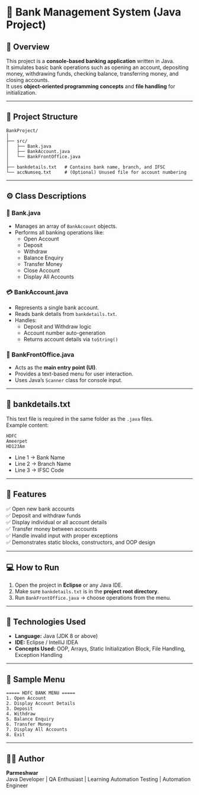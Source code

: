 # 🏦 Bank Management System (Java Project)

## 📘 Overview
This project is a **console-based banking application** written in Java.  
It simulates basic bank operations such as opening an account, depositing money, withdrawing funds, checking balance, transferring money, and closing accounts.  
It uses **object-oriented programming concepts** and **file handling** for initialization.

---

## 🧱 Project Structure
```
BankProject/
│
├── src/
│   ├── Bank.java
│   ├── BankAccount.java
│   └── BankFrontOffice.java
│
├── bankdetails.txt   # Contains bank name, branch, and IFSC
└── accNumseq.txt     # (Optional) Unused file for account numbering
```

---

## ⚙️ Class Descriptions

### 🏦 Bank.java
- Manages an array of `BankAccount` objects.  
- Performs all banking operations like:
  - Open Account  
  - Deposit  
  - Withdraw  
  - Balance Enquiry  
  - Transfer Money  
  - Close Account  
  - Display All Accounts  

### 💳 BankAccount.java
- Represents a single bank account.  
- Reads bank details from `bankdetails.txt`.  
- Handles:
  - Deposit and Withdraw logic  
  - Account number auto-generation  
  - Returns account details via `toString()`  

### 🏢 BankFrontOffice.java
- Acts as the **main entry point (UI)**.  
- Provides a text-based menu for user interaction.  
- Uses Java’s `Scanner` class for console input.  

---

## 📂 bankdetails.txt
This text file is required in the same folder as the `.java` files.  
Example content:
```
HDFC
Ameerpet
HD123Am
```
- Line 1 → Bank Name  
- Line 2 → Branch Name  
- Line 3 → IFSC Code  

---

## 🧩 Features
✅ Open new bank accounts  
✅ Deposit and withdraw funds  
✅ Display individual or all account details  
✅ Transfer money between accounts  
✅ Handle invalid input with proper exceptions  
✅ Demonstrates static blocks, constructors, and OOP design  

---

## 💻 How to Run
1. Open the project in **Eclipse** or any Java IDE.  
2. Make sure `bankdetails.txt` is in the **project root directory**.  
3. Run `BankFrontOffice.java` → choose operations from the menu.  

---

## 🧠 Technologies Used
- **Language:** Java (JDK 8 or above)  
- **IDE:** Eclipse / IntelliJ IDEA  
- **Concepts Used:** OOP, Arrays, Static Initialization Block, File Handling, Exception Handling  

---

## 📜 Sample Menu
```
===== HDFC BANK MENU =====
1. Open Account
2. Display Account Details
3. Deposit
4. Withdraw
5. Balance Enquiry
6. Transfer Money
7. Display All Accounts
8. Exit
```

---

## 🧑‍💻 Author
**Parmeshwar**  
Java Developer | QA Enthusiast | Learning Automation Testing | Automation Engineer
